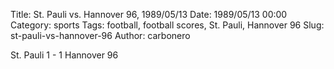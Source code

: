Title: St. Pauli vs. Hannover 96, 1989/05/13
Date: 1989/05/13 00:00
Category: sports
Tags: football, football scores, St. Pauli, Hannover 96
Slug: st-pauli-vs-hannover-96
Author: carbonero


St. Pauli 1 - 1 Hannover 96
